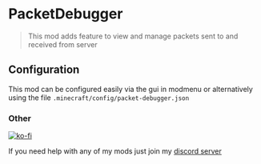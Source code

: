# PacketDebugger

> This mod adds feature to view and manage packets sent to and received from server

## Configuration
This mod can be configured easily via the gui in modmenu or alternatively using the file `.minecraft/config/packet-debugger.json`

### Other

[![ko-fi](https://ko-fi.com/img/githubbutton_sm.svg)](https://ko-fi.com/I3I8F1WX4)

If you need help with any of my mods just join my [discord server](https://nyon.dev/discord)